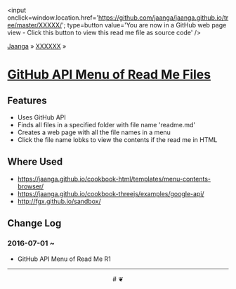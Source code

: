 ﻿<span style=display:none; >[You are now in a GitHub source code view - click this link to view this read me file as a web page]
( http://jaanga.github.io/XXXXX/ "View file as a web page." ) </span>
<input onclick=window.location.href='https://github.com/jaanga/jaanga.github.io/tree/master/XXXXX/'; type=button  value='You are now in a GitHub web page view - Click this button to view this read me file as source code' />

[Jaanga]( http://jaanga.github.io ) » [XXXXXX]( http://jaanga.github.io/XXXXXX/  ) » 


[GitHub API Menu of Read Me Files]( index.html )
===


## Features

* Uses GitHub API
* Finds all files in a specified folder with file name 'readme.md'
* Creates a web page with all the file names in a menu
* Click the file name lobks to view the contents if the read me in HTML


## Where Used

* https://jaanga.github.io/cookbook-html/templates/menu-contents-browser/
* https://jaanga.github.io/cookbook-threejs/examples/google-api/
* http://fgx.github.io/sandbox/

## Change Log

### 2016-07-01 ~ 

* GitHub API Menu of Read Me R1 


***

<center title="dingbat" >
# <a href=javascript:window.scrollTo(0,0); style=text-decoration:none; > ❦ </a>
</center>